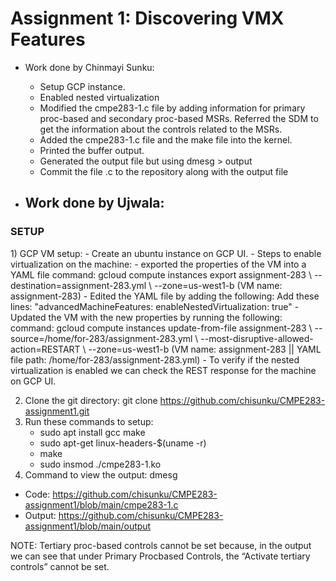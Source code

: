 <h1>Assignment 1: Discovering VMX Features</h1>

- Work done by Chinmayi Sunku:
    - Setup GCP instance. 
    - Enabled nested virtualization 
    - Modified the cmpe283-1.c file by adding information for primary proc-based and secondary proc-based MSRs. Referred the SDM to get the information about the controls related to the MSRs.
    - Added the cmpe283-1.c file and the make file into the kernel.
    - Printed the buffer output.
    - Generated the output file but using dmesg > output
    - Commit the file .c to the repository along with the output file

- Work done by Ujwala:
    - 

<h3> SETUP </h3>
1) GCP VM setup:
    - Create an ubuntu instance on GCP UI.
    - Steps to enable virtualization on the machine:
        - exported the properties of the VM into a YAML file
    	    command: gcloud compute instances export assignment-283 \
              		 --destination=assignment-283.yml \
              		 --zone=us-west1-b
            (VM name: assignment-283)
        - Edited the YAML file by adding the following:
    		Add these lines: 
                "advancedMachineFeatures:
      				enableNestedVirtualization: true"
        - Updated the VM with the new properties by running the following:
   	 		command: gcloud compute instances update-from-file assignment-283 \
              		 --source=/home/for-283/assignment-283.yml \
              		 --most-disruptive-allowed-action=RESTART \
              		 --zone=us-west1-b
            (VM name: assignment-283 || YAML file path: /home/for-283/assignment-283.yml)    
    - To verify if the nested virtualization is enabled we can check the REST response for the machine on GCP UI.

2) Clone the git directory: git clone https://github.com/chisunku/CMPE283-assignment1.git
3) Run these commands to setup:
    - sudo apt install gcc make
    - sudo apt-get linux-headers-$(uname -r)
    - make
    - sudo insmod ./cmpe283-1.ko
4) Command to view the output: dmesg

- Code: https://github.com/chisunku/CMPE283-assignment1/blob/main/cmpe283-1.c
- Output: https://github.com/chisunku/CMPE283-assignment1/blob/main/output

NOTE: Tertiary proc-based controls cannot be set because, in the output we can see that under Primary Procbased Controls, the “Activate tertiary controls” cannot be set. 


